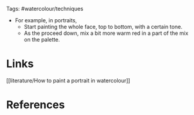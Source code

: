 Tags: #watercolour/techniques 

- For example, in portraits, 
	- Start painting the whole face, top to bottom, with a certain tone. 
	- As the proceed down, mix a bit more warm red in a part of the mix on the palette.

# Links
[[literature/How to paint a portrait in watercolour]]

# References